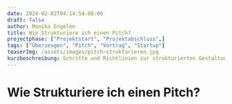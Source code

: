 ```yaml
---
date: 2024-02-02T04:14:54-08:00
draft: false
author: Monika Engelen
title: Wie Strukturiere ich einen Pitch?
projectphase: ["Projektstart", "Projektabschluss",]
tags: ["Überzeugen", "Pitch", "Vortrag", "Startup"]
teaserImg: /assets/images/pitch-strukturieren.jpg
kurzbeschreibung: Schritte und Richtlinien zur strukturierten Gestaltung eines Pitches, einschließlich der Festlegung von Zielen, Auswahl relevanter Inhalte, Aufbau einer überzeugenden Geschichte und Präsentationstechniken.
---
```


# Wie Strukturiere ich einen Pitch?


